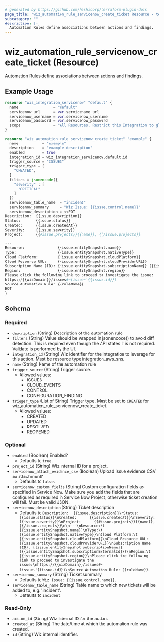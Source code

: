 ```yaml
---
# generated by https://github.com/hashicorp/terraform-plugin-docs
page_title: "wiz_automation_rule_servicenow_create_ticket Resource - terraform-provider-wiz"
subcategory: ""
description: |-
  Automation Rules define associations between actions and findings.
---
```


# wiz_automation_rule_servicenow_create_ticket (Resource)

Automation Rules define associations between actions and findings.

## Example Usage

```terraform
resource "wiz_integration_servicenow" "default" {
  name                = "default"
  servicenow_url      = var.servicename_url
  servicenow_username = var.servicenow_username
  servicenow_password = var.servicenow_password
  scope               = "All Resources, Restrict this Integration to global roles only"
}

resource "wiz_automation_rule_servicenow_create_ticket" "example" {
  name           = "example"
  description    = "example description"
  enabled        = true
  integration_id = wiz_integration_servicenow.default.id
  trigger_source = "ISSUES"
  trigger_type = [
    "CREATED",
  ]
  filters = jsonencode({
    "severity" : [
      "CRITICAL"
    ]
  })
  servicenow_table_name  = "incident"
  servicenow_summary     = "Wiz Issue: {{issue.control.name}}"
  servicenow_description = <<EOT
Description:  {{issue.description}}
Status:       {{issue.status}}
Created:      {{issue.createdAt}}
Severity:     {{issue.severity}}
Project:      {{#issue.projects}}{{name}}, {{/issue.projects}}

---
Resource:	            {{issue.entitySnapshot.name}}
Type:	                {{issue.entitySnapshot.nativeType}}
Cloud Platform:	        {{issue.entitySnapshot.cloudPlatform}}
Cloud Resource URL:     {{issue.entitySnapshot.cloudProviderURL}}
Subscription Name (ID): {{issue.entitySnapshot.subscriptionName}} ({{issue.entitySnapshot.subscriptionExternalId}})
Region:	                {{issue.entitySnapshot.region}}
Please click the following link to proceed to investigate the issue:
https://{{wizDomain}}/issues#~(issue~'{{issue.id}})
Source Automation Rule: {{ruleName}}
EOT
}
```

<!-- schema generated by tfplugindocs -->
## Schema

### Required

- `description` (String) Description of the automation rule
- `filters` (String) Value should be wrapped in jsonencode() to avoid diff detection. This is required even though the API states it is not required.  Validate is performed by the UI.
- `integration_id` (String) Wiz identifier for the Integration to leverage for this action. Must be resource type integration_aws_sns.
- `name` (String) Name of the automation rule
- `trigger_source` (String) Trigger source.
    - Allowed values: 
        - ISSUES
        - CLOUD_EVENTS
        - CONTROL
        - CONFIGURATION_FINDING
- `trigger_type` (List of String) Trigger type. Must be set to `CREATED` for wiz_automation_rule_servicenow_create_ticket.
    - Allowed values: 
        - CREATED
        - UPDATED
        - RESOLVED
        - REOPENED

### Optional

- `enabled` (Boolean) Enabled?
    - Defaults to `true`.
- `project_id` (String) Wiz internal ID for a project.
- `servicenow_attach_evidence_csv` (Boolean) Upload issue evidence CSV as attachment?
    - Defaults to `false`.
- `servicenow_custom_fields` (String) Custom configuration fields as specified in Service Now. Make sure you add the fields that are configured as required in Service Now Project, otherwise ticket creation will fail. Must be valid JSON.
- `servicenow_description` (String) Ticket description
    - Defaults to `Description:  {{issue.description}}\nStatus:       {{issue.status}}\nCreated:      {{issue.createdAt}}\nSeverity:     {{issue.severity}}\nProject:      {{#issue.projects}}{{name}}, {{/issue.projects}}\n\n---\nResource:\t            {{issue.entitySnapshot.name}}\nType:\t                {{issue.entitySnapshot.nativeType}}\nCloud Platform:\t        {{issue.entitySnapshot.cloudPlatform}}\nCloud Resource URL:     {{issue.entitySnapshot.cloudProviderURL}}\nSubscription Name (ID): {{issue.entitySnapshot.subscriptionName}} ({{issue.entitySnapshot.subscriptionExternalId}})\nRegion:\t                {{issue.entitySnapshot.region}}\nPlease click the following link to proceed to investigate the issue:\nhttps://{{wizDomain}}/issues#~(issue~'{{issue.id}})\nSource Automation Rule: {{ruleName}}`.
- `servicenow_summary` (String) Ticket summary
    - Defaults to `Wiz Issue: {{issue.control.name}}`.
- `servicenow_table_name` (String) Table name to which new tickets will be added to, e.g: 'incident'.
    - Defaults to `incident`.

### Read-Only

- `action_id` (String) Wiz internal ID for the action.
- `created_at` (String) The date/time at which the automation rule was created.
- `id` (String) Wiz internal identifier.
